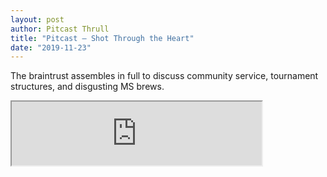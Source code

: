 ```yaml
---
layout: post
author: Pitcast Thrull
title: "Pitcast – Shot Through the Heart"
date: "2019-11-23"
---
```


The braintrust assembles in full to discuss community service, tournament structures, and disgusting MS brews.

<iframe src="https://anchor.fm/pitcast/embed/episodes/Shot-Through-the-Heart-e95amq" height="102px" width="400px"></iframe>
